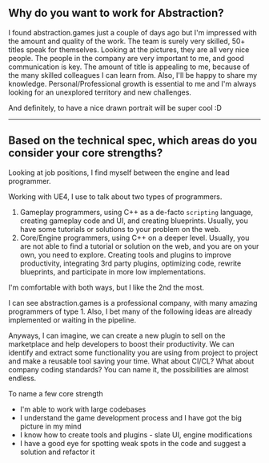 ## Why do you want to work for Abstraction?

I found abstraction.games just a couple of days ago but I'm impressed with the amount and quality of the work. 
The team is surely very skilled, 50+ titles speak for themselves. Looking at the pictures, they are all very nice people.
The people in the company are very important to me, and good communication is key. 
The amount of title is appealing to me, because of the many skilled colleagues I can learn from. Also, I'll be happy to share my knowledge.
Personal/Professional growth is essential to me and I'm always looking for an unexplored territory and new challenges.

And definitely, to have a nice drawn portrait will be super cool :D


---


## Based on the technical spec, which areas do you consider your core strengths?

Looking at job positions, I find myself between the engine and lead programmer.

Working with UE4, I use to talk about two types of programmers.

1. Gameplay programmers, using C++ as a de-facto `scripting` language, creating gameplay code and UI, and creating blueprints. Usually, you have some tutorials or solutions to your problem on the web.
2. Core/Engine programmers, using C++ on a deeper level. Usually, you are not able to find a tutorial or solution on the web, and you are on your own, you need to explore. Creating tools and plugins to improve productivity, integrating 3rd party plugins, optimizing code, rewrite blueprints, and participate in more low implementations.

I'm comfortable with both ways, but I like the 2nd the most. 

I can see abstraction.games is a professional company, with many amazing programmers of type 1. 
Also, I bet many of the following ideas are already implemented or waiting in the pipeline.

Anyways, I can imagine, we can create a new plugin to sell on the marketplace and help developers to boost their productivity.
We can identify and extract some functionality you are using from project to project and make a reusable tool saving your time. 
What about CI/CL? What about company coding standards? You can name it, the possibilities are almost endless.

To name a few core strength

- I'm able to work with large codebases
- I understand the game development process and I have got the big picture in my mind
- I know how to create tools and plugins - slate UI, engine modifications
- I have a good eye for spotting weak spots in the code and suggest a solution and refactor it
